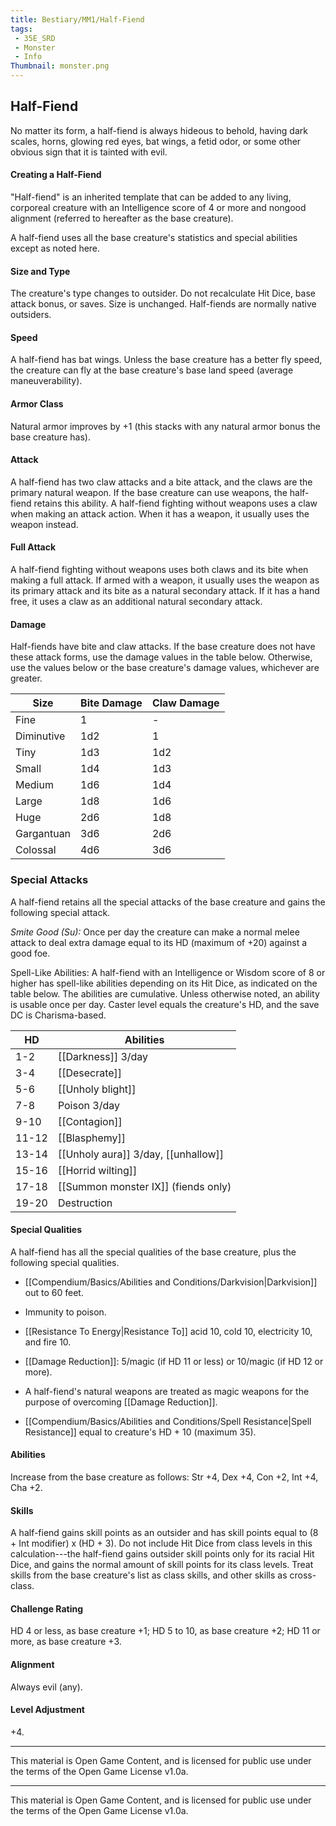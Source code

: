 ```yaml
---
title: Bestiary/MM1/Half-Fiend
tags: 
 - 35E_SRD
 - Monster
 - Info
Thumbnail: monster.png
---
```


## Half-Fiend

No matter its form, a half-fiend is always hideous to behold, having dark scales, horns, glowing red eyes, bat wings, a fetid odor, or some other obvious sign that it is tainted with evil. 

#### Creating a Half-Fiend

"Half-fiend" is an inherited template that can be added to any living, corporeal creature with an Intelligence score of 4 or more and nongood alignment (referred to hereafter as the base creature). 

A half-fiend uses all the base creature's statistics and special abilities except as noted here. 

#### Size and Type
The creature's type changes to outsider. Do not recalculate Hit Dice, base attack bonus, or saves. Size is unchanged. Half-fiends are normally native outsiders. 

#### Speed
A half-fiend has bat wings. Unless the base creature has a better fly speed, the creature can fly at the base creature's base land speed (average maneuverability). 

#### Armor Class
Natural armor improves by +1 (this stacks with any natural armor bonus the base creature has). 

#### Attack
A half-fiend has two claw attacks and a bite attack, and the claws are the primary natural weapon. If the base creature can use weapons, the half-fiend retains this ability. A half-fiend fighting without weapons uses a claw when making an attack action. When it has a weapon, it usually uses the weapon instead. 

#### Full Attack
A half-fiend fighting without weapons uses both claws and its bite when making a full attack. If armed with a weapon, it usually uses the weapon as its primary attack and its bite as a natural secondary attack. If it has a hand free, it uses a claw as an additional natural secondary attack. 

#### Damage
Half-fiends have bite and claw attacks. If the base creature does not have these attack forms, use the damage values in the table below. Otherwise, use the values below or the base creature's damage values, whichever are greater. 

|Size|Bite Damage|Claw Damage|
|---|---|---|
|Fine|1|-|
|Diminutive|1d2|1|
|Tiny|1d3|1d2|
|Small|1d4|1d3|
|Medium|1d6|1d4|
|Large|1d8|1d6|
|Huge|2d6|1d8|
|Gargantuan|3d6|2d6|
|Colossal|4d6|3d6|

### Special Attacks
A half-fiend retains all the special attacks of the base creature and gains the following special attack. 

*Smite Good (Su):* Once per day the creature can make a normal melee attack to deal extra damage equal to its HD (maximum of +20) against a good foe. 

Spell-Like Abilities: A half-fiend with an Intelligence or Wisdom score of 8 or higher has spell-like abilities depending on its Hit Dice, as indicated on the table below. The abilities are cumulative. Unless otherwise noted, an ability is usable once per day. Caster level equals the creature's HD, and the save DC is Charisma-based. 

|HD|Abilities|
|---|---|
|1-2|[[Darkness]] 3/day|
|3-4|[[Desecrate]]|
|5-6|[[Unholy blight]]|
|7-8|Poison 3/day|
|9-10|[[Contagion]]|
|11-12|[[Blasphemy]]|
|13-14|[[Unholy aura]] 3/day, [[unhallow]]|
|15-16|[[Horrid wilting]]|
|17-18|[[Summon monster IX]] (fiends only)|
|19-20|Destruction|

#### Special Qualities
A half-fiend has all the special qualities of the base creature, plus the following special qualities. 

- [[Compendium/Basics/Abilities and Conditions/Darkvision|Darkvision]] out to 60 feet.

- Immunity to poison.

- [[Resistance To Energy|Resistance To]] acid 10, cold 10, electricity 10, and fire 10.

- [[Damage Reduction]]: 5/magic (if HD 11 or less) or 10/magic (if HD 12 or
more). 

- A half-fiend's natural weapons are treated as magic weapons for the
purpose of overcoming [[Damage Reduction]]. 

- [[Compendium/Basics/Abilities and Conditions/Spell Resistance|Spell Resistance]] equal to creature's HD + 10 (maximum 35).

#### Abilities
Increase from the base creature as follows: Str +4, Dex +4, Con +2, Int +4, Cha +2. 

#### Skills
A half-fiend gains skill points as an outsider and has skill points equal to (8 + Int modifier) x (HD + 3). Do not include Hit Dice from class levels in this calculation---the half-fiend gains outsider skill points only for its racial Hit Dice, and gains the normal amount of skill points for its class levels. Treat skills from the base creature's list as class skills, and other skills as cross-class. 

#### Challenge Rating
HD 4 or less, as base creature +1; HD 5 to 10, as base creature +2; HD 11 or more, as base creature +3. 

#### Alignment
Always evil (any). 

#### Level Adjustment
+4.

---

This material is Open Game Content, and is licensed for public use under the terms of the Open Game License v1.0a.

---

This material is Open Game Content, and is licensed for public use under the terms of the Open Game License v1.0a.
